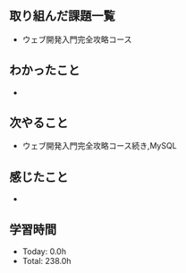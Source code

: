 ## 取り組んだ課題一覧
- ウェブ開発入門完全攻略コース
## わかったこと
- 
## 次やること
- ウェブ開発入門完全攻略コース続き,MySQL
## 感じたこと
- 
## 学習時間
- Today: 0.0h
- Total: 238.0h
